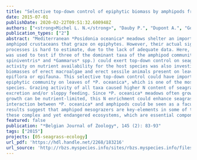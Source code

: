 ```yaml
---
title: "Selective top-down control of epiphytic biomass by amphipods from *Posidonia oceanica* meadows : implications for ecosystem functioning"
date: 2015-07-01
publishDate: 2020-02-22T09:51:32.600948Z
authors: ["<strong>Michel L. N.</strong>", "Dauby P.", "Dupont A.", "Gobert S.", "Lepoint G"]
publication_types: ["2"]
abstract: "Mediterranean *Posidonia oceanica* meadows shelter an important biomass and biodiversity of
amphipod crustaceans that graze on epiphytes. However, their actual significance for ecosystem functional
processes is hard to estimate, due to the lack of adequate data. Here, a field microcosm-based inclusion experiment
was used to test if three of the dominant taxa of the amphipod community (*Apherusa chiereghinii*, *Dexamine
spiniventris* and *Gammarus* spp.) could exert top-down control on seagrass leaf epiphytes. Influence of amphipod
activity on nutrient availability for the host species was also investigated. All grazer taxa significantly reduced
biomasses of erect macroalgae and erect sessile animals present on leaves. None of them consumed encrusting
epiflora or epifauna. This selective top-down control could have important implications for the structure of the
epiphytic community on leaves of *P. oceanica*, which is one of the most diverse and abundant of all seagrass
species. Grazing activity of all taxa caused higher N content of seagrass leaves, likely through amphipod
excretion and/or sloppy feeding. Since *P. oceanica* meadows often grow in oligotrophic zones where plant
growth can be nutrient-limited, this N enrichment could enhance seagrass production. Overall, the ecological
interaction between *P. oceanica* and amphipods could be seen as a facultative mutualistic relationship. Our
results suggest that amphipod mesograzers are key-elements in some of the functional processes regulating
these complex and yet endangered ecosystems, which are essential components of Mediterranean coastal zones."
featured: false
publication: "*Belgian Journal of Zoology*, 145 (2): 83-93"
tags: ["2015"]
projects: [05-seagrass-ecology]
url_pdf: 'https://hdl.handle.net/2268/183216'
url_source: 'http://rbzs.myspecies.info/sites/rbzs.myspecies.info/files/BJZ_145_2_Michel.pdf'
---
```


